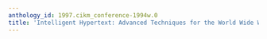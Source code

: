 ```yaml
---
anthology_id: 1997.cikm_conference-1994w.0
title: 'Intelligent Hypertext: Advanced Techniques for the World Wide Web'
---
```

